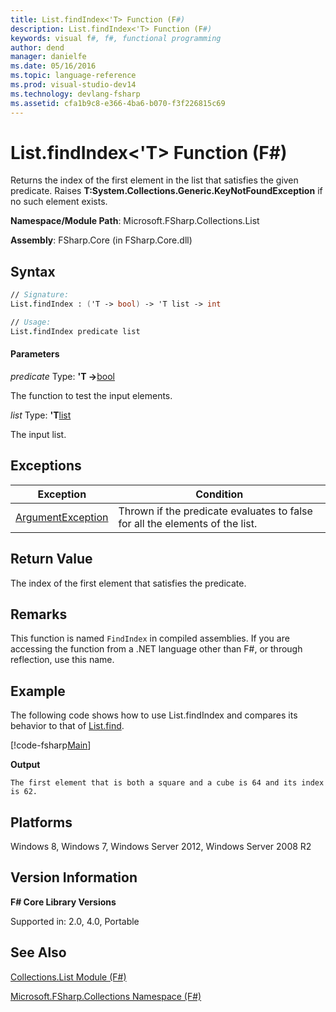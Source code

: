 ```yaml
---
title: List.findIndex<'T> Function (F#)
description: List.findIndex<'T> Function (F#)
keywords: visual f#, f#, functional programming
author: dend
manager: danielfe
ms.date: 05/16/2016
ms.topic: language-reference
ms.prod: visual-studio-dev14
ms.technology: devlang-fsharp
ms.assetid: cfa1b9c8-e366-4ba6-b070-f3f226815c69 
---
```


# List.findIndex<'T> Function (F#)

Returns the index of the first element in the list that satisfies the given predicate. Raises **T:System.Collections.Generic.KeyNotFoundException** if no such element exists.

**Namespace/Module Path**: Microsoft.FSharp.Collections.List

**Assembly**: FSharp.Core (in FSharp.Core.dll)


## Syntax

```fsharp
// Signature:
List.findIndex : ('T -> bool) -> 'T list -> int

// Usage:
List.findIndex predicate list
```

#### Parameters
*predicate*
Type: **'T -&gt;**[bool](https://msdn.microsoft.com/library/89c0cf9c-49ce-4207-a3be-555851a67dd5)


The function to test the input elements.


*list*
Type: **'T**[list](https://msdn.microsoft.com/library/c627b668-477b-4409-91ed-06d7f1b3e4a7)


The input list.

## Exceptions

|Exception|Condition|
|----|----|
|[ArgumentException](https://msdn.microsoft.com/library/system.argumentexception.aspx)|Thrown if the predicate evaluates to false for all the elements of the list.|

## Return Value

The index of the first element that satisfies the predicate.

## Remarks
This function is named `FindIndex` in compiled assemblies. If you are accessing the function from a .NET language other than F#, or through reflection, use this name.

## Example

The following code shows how to use List.findIndex and compares its behavior to that of [List.find](https://msdn.microsoft.com/library/0594593e-9c75-44c1-8f5a-a37b2e561c06).

[!code-fsharp[Main](snippets/fslists/snippet45.fs)]

**Output**

```
The first element that is both a square and a cube is 64 and its index is 62.
```

## Platforms
Windows 8, Windows 7, Windows Server 2012, Windows Server 2008 R2

## Version Information
**F# Core Library Versions**

Supported in: 2.0, 4.0, Portable

## See Also
[Collections.List Module &#40;F&#35;&#41;](Collections.List-Module-%5BFSharp%5D.md)

[Microsoft.FSharp.Collections Namespace &#40;F&#35;&#41;](Microsoft.FSharp.Collections-Namespace-%5BFSharp%5D.md)
